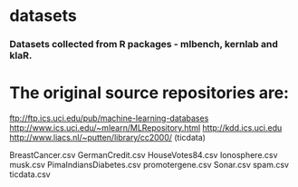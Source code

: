 # datasets

### Datasets collected from R packages - mlbench, kernlab and klaR.
# The original source repositories are:
ftp://ftp.ics.uci.edu/pub/machine-learning-databases
http://www.ics.uci.edu/~mlearn/MLRepository.html
http://kdd.ics.uci.edu
http://www.liacs.nl/~putten/library/cc2000/ (ticdata)

BreastCancer.csv
GermanCredit.csv
HouseVotes84.csv
Ionosphere.csv
musk.csv
PimaIndiansDiabetes.csv
promotergene.csv 
Sonar.csv
spam.csv
ticdata.csv